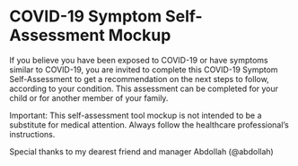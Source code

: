 # COVID-19 Symptom Self-Assessment Mockup

If you believe you have been exposed to COVID-19 or have symptoms similar to COVID-19, you are invited to complete this COVID-19 Symptom Self-Assessment to get a recommendation on the next steps to follow, according to your condition. This assessment can be completed for your child or for another member of your family.

Important: This self-assessment tool mockup is not intended to be a substitute for medical attention. 
Always follow the healthcare professional’s instructions.

Special thanks to my dearest friend and manager Abdollah (@abdollah)
